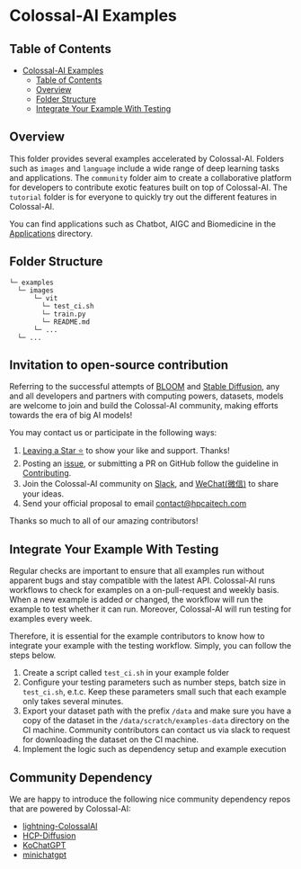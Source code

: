 # Colossal-AI Examples

## Table of Contents

- [Colossal-AI Examples](#colossal-ai-examples)
  - [Table of Contents](#table-of-contents)
  - [Overview](#overview)
  - [Folder Structure](#folder-structure)
  - [Integrate Your Example With Testing](#integrate-your-example-with-testing)

## Overview

This folder provides several examples accelerated by Colossal-AI.
Folders such as `images` and `language` include a wide range of deep learning tasks and applications.
The `community` folder aim to create a collaborative platform for developers to contribute exotic features built on top of Colossal-AI.
The `tutorial` folder is for everyone to quickly try out the different features in Colossal-AI.

You can find applications such as Chatbot, AIGC and Biomedicine in the [Applications](https://github.com/hpcaitech/ColossalAI/tree/main/applications) directory.

## Folder Structure

```text
└─ examples
  └─ images
      └─ vit
        └─ test_ci.sh
        └─ train.py
        └─ README.md
      └─ ...
  └─ ...
```
## Invitation to open-source contribution
Referring to the successful attempts of [BLOOM](https://bigscience.huggingface.co/) and [Stable Diffusion](https://en.wikipedia.org/wiki/Stable_Diffusion), any and all developers and partners with computing powers, datasets, models are welcome to join and build the Colossal-AI community, making efforts towards the era of big AI models!

You may contact us or participate in the following ways:
1. [Leaving a Star ⭐](https://github.com/hpcaitech/ColossalAI/stargazers) to show your like and support. Thanks!
2. Posting an [issue](https://github.com/hpcaitech/ColossalAI/issues/new/choose), or submitting a PR on GitHub follow the guideline in [Contributing](https://github.com/hpcaitech/ColossalAI/blob/main/CONTRIBUTING.md).
3. Join the Colossal-AI community on
[Slack](https://join.slack.com/t/colossalaiworkspace/shared_invite/zt-z7b26eeb-CBp7jouvu~r0~lcFzX832w),
and [WeChat(微信)](https://raw.githubusercontent.com/hpcaitech/public_assets/main/colossalai/img/WeChat.png "qrcode") to share your ideas.
4. Send your official proposal to email contact@hpcaitech.com

Thanks so much to all of our amazing contributors!

## Integrate Your Example With Testing

Regular checks are important to ensure that all examples run without apparent bugs and stay compatible with the latest API.
Colossal-AI runs workflows to check for examples on a on-pull-request and weekly basis.
When a new example is added or changed, the workflow will run the example to test whether it can run.
Moreover, Colossal-AI will run testing for examples every week.

Therefore, it is essential for the example contributors to know how to integrate your example with the testing workflow. Simply, you can follow the steps below.

1. Create a script called `test_ci.sh` in your example folder
2. Configure your testing parameters such as number steps, batch size in `test_ci.sh`, e.t.c. Keep these parameters small such that each example only takes several minutes.
3. Export your dataset path with the prefix `/data` and make sure you have a copy of the dataset in the `/data/scratch/examples-data` directory on the CI machine. Community contributors can contact us via slack to request for downloading the dataset on the CI machine.
4. Implement the logic such as dependency setup and example execution

## Community Dependency
We are happy to introduce the following nice community dependency repos that are powered by Colossal-AI:
- [lightning-ColossalAI](https://github.com/Lightning-AI/lightning)
- [HCP-Diffusion](https://github.com/7eu7d7/HCP-Diffusion)
- [KoChatGPT](https://github.com/airobotlab/KoChatGPT)
- [minichatgpt](https://github.com/juncongmoo/minichatgpt)
